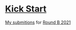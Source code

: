 # [Kick Start](https://codingcompetitions.withgoogle.com/kickstart)

[My submitions](https://codingcompetitions.withgoogle.com/kickstart/submissions/0000000000435a5b/aXNpbmVr) for [Round B 2021](https://codingcompetitions.withgoogle.com/kickstart/round/0000000000435a5b)